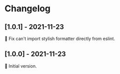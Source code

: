 # Changelog

## [1.0.1] - 2021-11-23

🔧 Fix can't import stylish formatter directly from eslint.

## [1.0.0] - 2021-11-23

🚀 Initial version.
